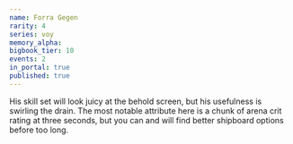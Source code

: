 ```yaml
---
name: Forra Gegen
rarity: 4
series: voy
memory_alpha:
bigbook_tier: 10
events: 2
in_portal: true
published: true
---
```


His skill set will look juicy at the behold screen, but his usefulness is swirling the drain. The most notable attribute here is a chunk of arena crit rating at three seconds, but you can and will find better shipboard options before too long.
